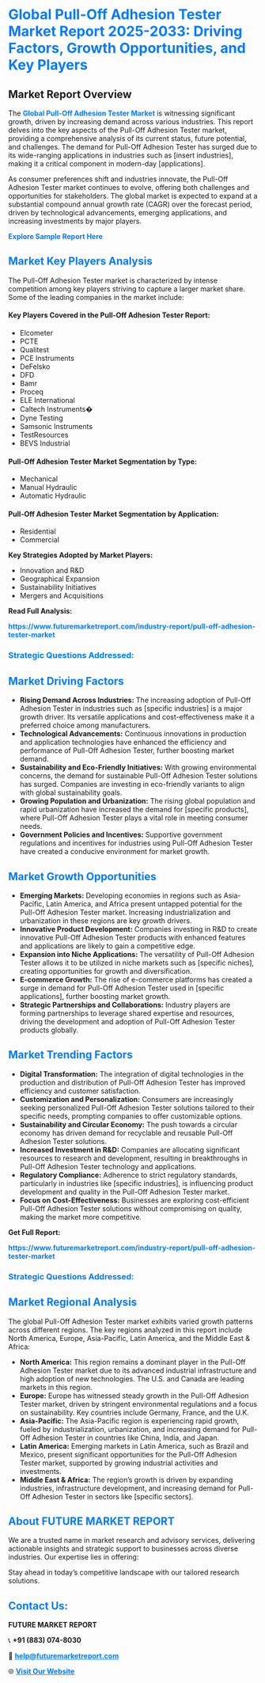 <h1 style="color: #007BFF;">Global Pull-Off Adhesion Tester Market Report 2025-2033: Driving Factors, Growth Opportunities, and Key Players</h1>

<section id="overview">
<h2>Market Report Overview</h2>
<p>The <a href="https://www.futuremarketreport.com/industry-report/pull-off-adhesion-tester-market" style="color: #007BFF; text-decoration: none;"><strong>Global Pull-Off Adhesion Tester Market</strong></a> is witnessing significant growth, driven by increasing demand across various industries. This report delves into the key aspects of the Pull-Off Adhesion Tester market, providing a comprehensive analysis of its current status, future potential, and challenges. The demand for Pull-Off Adhesion Tester has surged due to its wide-ranging applications in industries such as [insert industries], making it a critical component in modern-day [applications].</p>
<p>As consumer preferences shift and industries innovate, the Pull-Off Adhesion Tester market continues to evolve, offering both challenges and opportunities for stakeholders. The global market is expected to expand at a substantial compound annual growth rate (CAGR) over the forecast period, driven by technological advancements, emerging applications, and increasing investments by major players.</p>
</section>

<section id="overview">
<p><a href="https://www.futuremarketreport.com/request-sample/reportId=92239" style="color: #007BFF; text-decoration: none;"><strong>Explore Sample Report Here</strong></a></p>
</section>

<section id="key-players">
<h2 style="color: #007BFF;">Market Key Players Analysis</h2>
<p>The Pull-Off Adhesion Tester market is characterized by intense competition among key players striving to capture a larger market share. Some of the leading companies in the market include:</p>
<h4>Key Players Covered in the Pull-Off Adhesion Tester Report:</h4>
<ul><li>Elcometer</li><li>PCTE</li><li>Qualitest</li><li>PCE Instruments</li><li>DeFelsko</li><li>DFD</li><li>Bamr</li><li>Proceq</li><li>ELE International</li><li>Caltech Instruments�</li><li>Dyne Testing</li><li>Samsonic Instruments</li><li>TestResources</li><li>BEVS Industrial</li></ul>
<h4>Pull-Off Adhesion Tester Market Segmentation by Type:</h4>
<ul><li>Mechanical</li><li>Manual Hydraulic</li><li>Automatic Hydraulic</li></ul>

<h4>Pull-Off Adhesion Tester Market Segmentation by Application:</h4>
<ul><li>Residential</li><li>Commercial</li></ul>
<p><strong>Key Strategies Adopted by Market Players:</strong></p>
<ul>
<li>Innovation and R&D</li>
<li>Geographical Expansion</li>
<li>Sustainability Initiatives</li>
<li>Mergers and Acquisitions</li>
</ul>
</section>

<section>
<p><strong>Read Full Analysis: </strong></p><a href="https://www.futuremarketreport.com/industry-report/pull-off-adhesion-tester-market" style="color: #007BFF; text-decoration: none;"><strong>https://www.futuremarketreport.com/industry-report/pull-off-adhesion-tester-market</strong></a>
<h3 style="color: #007BFF;">Strategic Questions Addressed:</h3>
</section>

<section id="driving-factors">
<h2 style="color: #007BFF;">Market Driving Factors</h2>
<ul>
<li><strong>Rising Demand Across Industries:</strong> The increasing adoption of Pull-Off Adhesion Tester in industries such as [specific industries] is a major growth driver. Its versatile applications and cost-effectiveness make it a preferred choice among manufacturers.</li>
<li><strong>Technological Advancements:</strong> Continuous innovations in production and application technologies have enhanced the efficiency and performance of Pull-Off Adhesion Tester, further boosting market demand.</li>
<li><strong>Sustainability and Eco-Friendly Initiatives:</strong> With growing environmental concerns, the demand for sustainable Pull-Off Adhesion Tester solutions has surged. Companies are investing in eco-friendly variants to align with global sustainability goals.</li>
<li><strong>Growing Population and Urbanization:</strong> The rising global population and rapid urbanization have increased the demand for [specific products], where Pull-Off Adhesion Tester plays a vital role in meeting consumer needs.</li>
<li><strong>Government Policies and Incentives:</strong> Supportive government regulations and incentives for industries using Pull-Off Adhesion Tester have created a conducive environment for market growth.</li>
</ul>
</section>

<section id="growth-opportunities">
<h2 style="color: #007BFF;">Market Growth Opportunities</h2>
<ul>
<li><strong>Emerging Markets:</strong> Developing economies in regions such as Asia-Pacific, Latin America, and Africa present untapped potential for the Pull-Off Adhesion Tester market. Increasing industrialization and urbanization in these regions are key growth drivers.</li>
<li><strong>Innovative Product Development:</strong> Companies investing in R&D to create innovative Pull-Off Adhesion Tester products with enhanced features and applications are likely to gain a competitive edge.</li>
<li><strong>Expansion into Niche Applications:</strong> The versatility of Pull-Off Adhesion Tester allows it to be utilized in niche markets such as [specific niches], creating opportunities for growth and diversification.</li>
<li><strong>E-commerce Growth:</strong> The rise of e-commerce platforms has created a surge in demand for Pull-Off Adhesion Tester used in [specific applications], further boosting market growth.</li>
<li><strong>Strategic Partnerships and Collaborations:</strong> Industry players are forming partnerships to leverage shared expertise and resources, driving the development and adoption of Pull-Off Adhesion Tester products globally.</li>
</ul>
</section>

<section id="trending-factors">
<h2 style="color: #007BFF;">Market Trending Factors</h2>
<ul>
<li><strong>Digital Transformation:</strong> The integration of digital technologies in the production and distribution of Pull-Off Adhesion Tester has improved efficiency and customer satisfaction.</li>
<li><strong>Customization and Personalization:</strong> Consumers are increasingly seeking personalized Pull-Off Adhesion Tester solutions tailored to their specific needs, prompting companies to offer customizable options.</li>
<li><strong>Sustainability and Circular Economy:</strong> The push towards a circular economy has driven demand for recyclable and reusable Pull-Off Adhesion Tester solutions.</li>
<li><strong>Increased Investment in R&D:</strong> Companies are allocating significant resources to research and development, resulting in breakthroughs in Pull-Off Adhesion Tester technology and applications.</li>
<li><strong>Regulatory Compliance:</strong> Adherence to strict regulatory standards, particularly in industries like [specific industries], is influencing product development and quality in the Pull-Off Adhesion Tester market.</li>
<li><strong>Focus on Cost-Effectiveness:</strong> Businesses are exploring cost-efficient Pull-Off Adhesion Tester solutions without compromising on quality, making the market more competitive.</li>
</ul>
</section>

<section>
<p><strong>Get Full Report: </strong></p><a href="https://www.futuremarketreport.com/industry-report/pull-off-adhesion-tester-market" style="color: #007BFF; text-decoration: none;"><strong>https://www.futuremarketreport.com/industry-report/pull-off-adhesion-tester-market</strong></a>
<h3 style="color: #007BFF;">Strategic Questions Addressed:</h3>
</section>


<section id="regional-analysis">
<h2 style="color: #007BFF;">Market Regional Analysis</h2>
<p>The global Pull-Off Adhesion Tester market exhibits varied growth patterns across different regions. The key regions analyzed in this report include North America, Europe, Asia-Pacific, Latin America, and the Middle East & Africa:</p>
<ul>
<li><strong>North America:</strong> This region remains a dominant player in the Pull-Off Adhesion Tester market due to its advanced industrial infrastructure and high adoption of new technologies. The U.S. and Canada are leading markets in this region.</li>
<li><strong>Europe:</strong> Europe has witnessed steady growth in the Pull-Off Adhesion Tester market, driven by stringent environmental regulations and a focus on sustainability. Key countries include Germany, France, and the U.K.</li>
<li><strong>Asia-Pacific:</strong> The Asia-Pacific region is experiencing rapid growth, fueled by industrialization, urbanization, and increasing demand for Pull-Off Adhesion Tester in countries like China, India, and Japan.</li>
<li><strong>Latin America:</strong> Emerging markets in Latin America, such as Brazil and Mexico, present significant opportunities for the Pull-Off Adhesion Tester market, supported by growing industrial activities and investments.</li>
<li><strong>Middle East & Africa:</strong> The region’s growth is driven by expanding industries, infrastructure development, and increasing demand for Pull-Off Adhesion Tester in sectors like [specific sectors].</li>
</ul>
</section>

<footer>
<h2 style="color: #007BFF;">About FUTURE MARKET REPORT</h2>
<p>We are a trusted name in market research and advisory services, delivering actionable insights and strategic support to businesses across diverse industries. Our expertise lies in offering:</p>

<p>Stay ahead in today’s competitive landscape with our tailored research solutions.</p>

<h2 style="color: #007BFF;">Contact Us:</h2>
<p><strong>FUTURE MARKET REPORT</strong></p>
<p>📞 <strong>+91 (883) 074-8030</strong></p>
<p>📧 <strong><a href="mailto:help@futuremarketreport.com" style="color: #007BFF;">help@futuremarketreport.com</a></strong></p>
<p>🌐 <strong><a href="https://www.futuremarketreport.com/" style="color: #007BFF;">Visit Our Website</a></strong></p>
</footer>